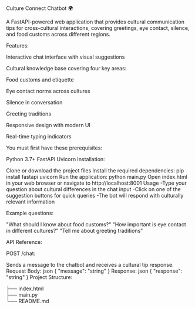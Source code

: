 Culture Connect Chatbot 🌍

A FastAPI-powered web application that provides cultural communication tips for cross-cultural interactions, covering greetings, eye contact, silence, and food customs across different regions.

Features:

Interactive chat interface with visual suggestions

Cultural knowledge base covering four key areas:

Food customs and etiquette

Eye contact norms across cultures

Silence in conversation

Greeting traditions

Responsive design with modern UI

Real-time typing indicators


You must first have these prerequisites:

Python 3.7+
FastAPI
Uvicorn 
Installation:

Clone or download the project files
Install the required dependencies:
pip install fastapi uvicorn
Run the application:
python main.py
Open index.html in your web browser or navigate to http://localhost:8001
Usage
-Type your question about cultural differences in the chat input
-Click on one of the suggestion buttons for quick queries
-The bot will respond with culturally relevant information

Example questions:

"What should I know about food customs?"
"How important is eye contact in different cultures?"
"Tell me about greeting traditions"

API Reference:

POST /chat:

Sends a message to the chatbot and receives a cultural tip response.
Request Body:
json
{
  "message": "string"
}
Response:
json
{
  "response": "string"
}
Project Structure:

├── index.html          
├── main.py            
└── README.md          
